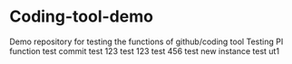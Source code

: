 # Coding-tool-demo
Demo repository for testing the functions of github/coding tool
Testing PI function
test
commit test 123
test
123
test
456
test new instance
test ut1

